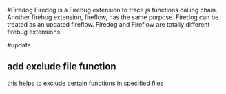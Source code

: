 #Firedog 
Firedog is a Firebug extension to trace js functions calling chain.
Another firebug extension, fireflow, has the same purpose.
Firedog can be treated as an updated fireflow.
Firedog and Fireflow are totally different firebug extensions.

#update

## add exclude file function
this helps to exclude certain functions in specified files